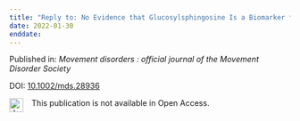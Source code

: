 ```yaml
---
title: "Reply to: No Evidence that Glucosylsphingosine Is a Biomarker for Parkinson Disease."
date: 2022-01-30
enddate:
---
```


Published in: *Movement disorders : official journal of the Movement Disorder Society*

DOI: [10.1002/mds.28936](https://doi.org/10.1002/mds.28936)

<img src=https://upload.wikimedia.org/wikipedia/commons/thumb/0/0e/Closed_Access_logo_transparent.svg/1200px-Closed_Access_logo_transparent.svg.png alt="drawing" width="25" align="left"/> &nbsp;&nbsp;&nbsp;This publication is not available in Open Access.


